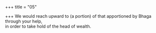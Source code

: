 +++
title = "05"

+++
We would reach upward to (a portion) of that apportioned by Bhaga  through your help,  
in order to take hold of the head of wealth.  
